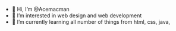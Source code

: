 - 👋 Hi, I’m @Acemacman
- 👀 I’m interested in web design and web development
- 🌱 I’m currently learning all number of things from html, css, java, 


<!---
Acemacman/Acemacman is a ✨ special ✨ repository because its `README.md` (this file) appears on your GitHub profile.
You can click the Preview link to take a look at your changes.
--->
